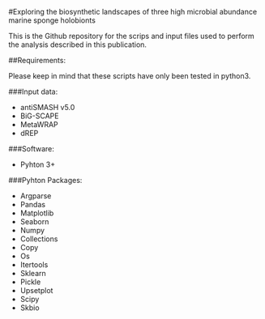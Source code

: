 #Exploring the biosynthetic landscapes of three high microbial abundance marine sponge holobionts

This is the Github repository for the scrips and input files used to perform the analysis described in this publication.

##Requirements:

Please keep in mind that these scripts have only been tested in python3.

###Input data:

- antiSMASH v5.0
- BiG-SCAPE
- MetaWRAP
- dREP

###Software:

- Pyhton 3+

###Pyhton Packages:

- Argparse 
- Pandas
- Matplotlib
- Seaborn
- Numpy
- Collections
- Copy
- Os
- Itertools
- Sklearn
- Pickle
- Upsetplot
- Scipy
- Skbio








